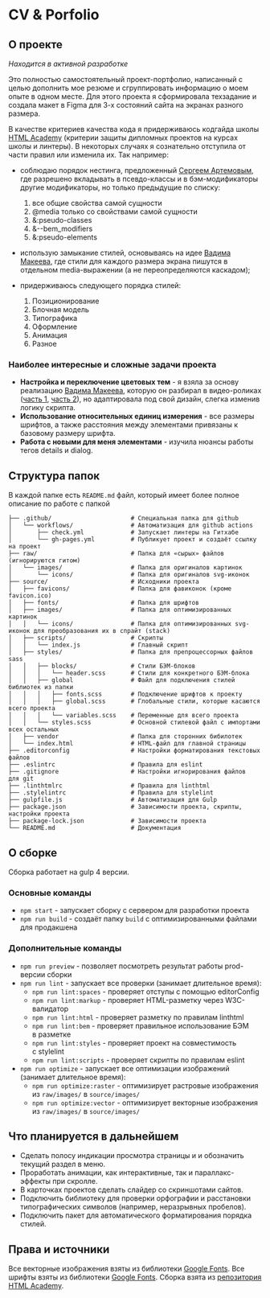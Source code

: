 # CV & Porfolio

## О проекте

*Находится в активной разработке*

Это полностью самостоятельный проект-портфолио, написанный с целью дополнить мое резюме и сгруппировать информацию о моем опыте в одном месте. Для этого проекта я  сформировала техзадание и создала макет в Figma для 3-х состояний сайта на экранах разного размера.

В качестве критериев качества кода я придерживаюсь кодгайда школы [HTML Academy](https://htmlacademy.ru/) (критерии защиты дипломных проектов на курсах школы и линтеры). В некоторых случаях я сознательно отступила от части правил или изменила их. Так например:
- соблюдаю порядок нестинга, предложенный [Сергеем Артемовым](https://github.com/firefoxic), где разрешено вкладывать в псевдо-классы и в бэм-модификаторы другие модификаторы, но только предыдущие по списку:
  1. все общие свойства самой сущности
  2. @media только со свойствами самой сущности
  3. &:pseudo-classes
  4. &--bem_modifiers
  5. &:pseudo-elements

- использую замыкание стилей, основываясь на идее [Вадима Макеева](https://github.com/pepelsbey), где стили для каждого размера экрана пишутся в отдельном media-выражении (а не переопределяются каскадом);

- придерживаюсь следующего порядка стилей:
  1. Позиционирование
  2. Блочная модель
  3. Типографика
  4. Оформление
  5. Анимация
  6. Разное

### Наиболее интересные и сложные задачи проекта
- **Настройка и переключение цветовых тем** - я взяла за основу реализацию [Вадима Макеева](https://github.com/pepelsbey), которую он разбирал в видео-роликах ([часть 1](https://www.youtube.com/watch?v=Qwuyeo7iuNY), [часть 2](https://www.youtube.com/watch?v=8LFbS78a4Rw&t=1082s)), но адаптировала под свой дизайн, слегка изменив логику скрипта.
- **Использование относительных единиц измерения** - все размеры шрифтов, а также расстояния между элементами привязаны к базовому размеру шрифта.
- **Работа с новыми для меня элементами** - изучила нюансы работы тегов details и dialog.

## Структура папок

В каждой папке есть `README.md` файл, который имеет более полное описание по работе с папкой

```shell
├── .github/                      # Специальная папка для github
│   └── workflows/                # Автоматизация для github actions
│       ├── check.yml             # Запускает линтеры на Гитхабе
│       └── gh-pages.yml          # Публикует проект и создаёт ссылку на проект
├── raw/                          # Папка для «сырых» файлов (игнорируются гитом)
│   └── images/                   # Папка для оригиналов картинок
│       └── icons/                # Папка для оригиналов svg-иконок
├── source/                       # Исходники проекта
│   ├── favicons/                 # Папка для фавиконок (кроме favicon.ico)
│   ├── fonts/                    # Папка для шрифтов
│   ├── images/                   # Папка для оптимизированных картинок
│   │   └── icons/                # Папка для оптимизированных svg-иконок для преобразования их в спрайт (stack)
│   ├── scripts/                  # Скрипты
│   │   └── index.js              # Главный скрипт
│   ├── styles/                   # Папка для препроцессорных файлов sass
│   │   ├── blocks/               # Стили БЭМ-блоков
│   │   │   └── header.scss       # Стили для конкретного БЭМ-блока
│   │   ├── global                # Файл для подключения стилей библиотек из папки
│   │   │   ├── fonts.scss        # Подключение шрифтов к проекту
│   │   │   ├── global.scss       # Глобальные стили, которые касаются всего проекта
│   │   │   └── variables.scss    # Переменные для всего проекта
│   │   └── styles.scss           # Основной стилевой файл с импортами всех остальных
│   ├── vendor                    # Папка для сторонних бибилотек
│   └── index.html                # HTML-файл для главной страницы
├── .editorconfig                 # Настройки форматирования текстовых файлов
├── .eslintrc                     # Правила для eslint
├── .gitignore                    # Настройки игнорирования файлов для git
├── .linthtmlrc                   # Правила для linthtml
├── .stylelintrc                  # Правила для stylelint
├── gulpfile.js                   # Автоматизация для Gulp
├── package.json                  # Зависимости проекта, скрипты, настройки проекта
├── package-lock.json             # Зависимости проекта
└── README.md                     # Документация
```
## О сборке

Сборка работает на gulp 4 версии.

### Основные команды

- `npm start` - запускает сборку с сервером для разработки проекта
- `npm run build` - создаёт папку `build` с оптимизированными файлами для продакшена

### Дополнительные команды

- `npm run preview` - позволяет посмотреть результат работы prod-версии сборки
- `npm run lint` - запускает все проверки (занимает длительное время):
  - `npm run lint:spaces` - проверяет отступы с помощью editorConfig
  - `npm run lint:markup` - проверяет HTML-разметку через W3C-валидатор
  - `npm run lint:html` - проверяет разметку по правилам linthtml
  - `npm run lint:bem` - проверяет правильное использование БЭМ в разметке
  - `npm run lint:styles` - проверяет проект на совместимость с stylelint
  - `npm run lint:scripts` - проверяет скрипты по правилам eslint
- `npm run optimize` - запускает все оптимизации изображений (занимает длительное время):
  - `npm run optimize:raster` - оптимизирует растровые изображения из `raw/images/` в `source/images/`
  - `npm run optimize:vector` - оптимизирует векторные изображения из `raw/images/` в `source/images/`

## Что планируется в дальнейшем
- Сделать полосу индикации просмотра страницы и и обозначить текущий раздел в меню.
- Проработать анимации, как интерактивные, так и параллакс-эффекты при скролле.
- В карточках проектов сделать слайдер со скриншотами сайтов.
- Подключить библиотеку для проверки орфографии и расстановки типографических символов (например, неразрывных пробелов).
- Подключить пакет для автоматического форматирования порядка стилей.

## Права и источники
Все векторные изображения взяты из библиотеки [Google Fonts](https://fonts.google.com/icons).
Все шрифты взяты из библиотеки [Google Fonts](https://fonts.google.com/).
Сборка взята из [репозитория HTML Academy](https://github.com/htmlacademy/html2-basic-template).
